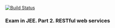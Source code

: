 [![Build Status](https://travis-ci.org/contrapost/quiz_game_api.svg?branch=master)](https://travis-ci.org/contrapost/quiz_game_api)

### Exam in JEE. Part 2. RESTful web services
